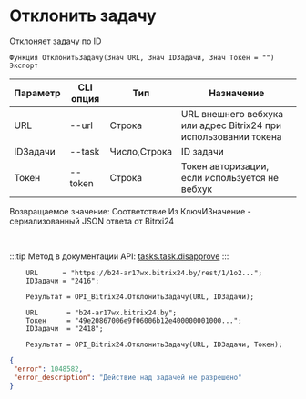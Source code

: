 ﻿---
sidebar_position: 8
---

# Отклонить задачу
 Отклоняет задачу по ID



`Функция ОтклонитьЗадачу(Знач URL, Знач IDЗадачи, Знач Токен = "") Экспорт`

  | Параметр | CLI опция | Тип | Назначение |
  |-|-|-|-|
  | URL | --url | Строка | URL внешнего вебхука или адрес Bitrix24 при использовании токена |
  | IDЗадачи | --task | Число,Строка | ID задачи |
  | Токен | --token | Строка | Токен авторизации, если используется не вебхук |

  
  Возвращаемое значение:   Соответствие Из КлючИЗначение - сериализованный JSON ответа от Bitrxi24

<br/>

:::tip
Метод в документации API: [tasks.task.disapprove](https://dev.1c-bitrix.ru/rest_help/tasks/task/tasks/tasks_task_disapprove.php)
:::
<br/>


```bsl title="Пример кода"
    URL      = "https://b24-ar17wx.bitrix24.by/rest/1/1o2...";
    IDЗадачи = "2416";

    Результат = OPI_Bitrix24.ОтклонитьЗадачу(URL, IDЗадачи);

    URL       = "b24-ar17wx.bitrix24.by";
    Токен     = "49e20867006e9f06006b12e400000001000...";
    IDЗадачи  = "2418";

    Результат = OPI_Bitrix24.ОтклонитьЗадачу(URL, IDЗадачи, Токен);
```
    



```json title="Результат"
{
 "error": 1048582,
 "error_description": "Действие над задачей не разрешено"
}
```
